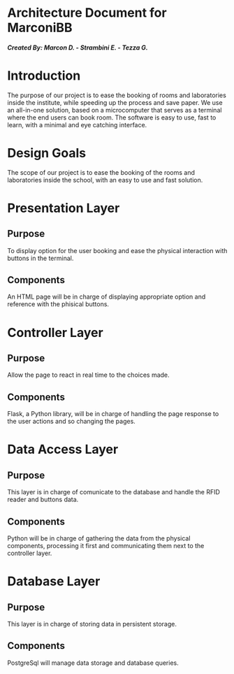 # Architecture Document for MarconiBB

##### Created By: Marcon D. - Strambini E. - Tezza G.

# Introduction
The purpose of our project is to ease the booking of rooms and laboratories inside the institute, while speeding up the process and save paper.
We use an all-in-one solution, based on a microcomputer that serves as a terminal where the end users can book room. The software is easy to use, fast to learn, with a minimal and eye catching interface.

# Design Goals
The scope of our project is to ease the booking of the rooms and laboratories inside the school, with an easy to use and fast solution.

# Presentation Layer

## Purpose
To display option for the user booking and ease the physical interaction with buttons in the terminal.

## Components
An HTML page will be in charge of displaying appropriate option and reference with the phisical buttons.

# Controller Layer

## Purpose
Allow the page to react in real time to the choices made.

## Components
Flask, a Python library, will be in charge of handling the page response to the user actions and so changing the pages.

# Data Access Layer

## Purpose
This layer is in charge of comunicate to the database and handle the RFID reader and buttons data.

## Components
Python will be in charge of gathering the data from the physical components, processing it first and communicating them next to the controller layer.

# Database Layer

## Purpose
This layer is in charge of storing data in persistent storage.

## Components
PostgreSql will manage data storage and database queries.